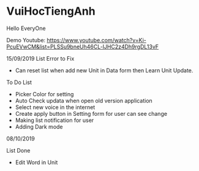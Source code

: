 # VuiHocTiengAnh
Hello EveryOne

Demo 
Youtube: https://www.youtube.com/watch?v=Ki-PcuEVwCM&list=PLSSu9bneUh46CL-lJHC2z4Dh9rgDL13vF

15/09/2019
List Error to Fix
- Can reset list when add new Unit in Data form then Learn Unit Update.

To Do List
- Picker Color for setting
- Auto Check updata when open old version application
- Select new voice in the internet
- Create apply button in Setting form for user can see change
- Making list notification for user
- Adding Dark mode

08/10/2019

List Done
- Edit Word in Unit

